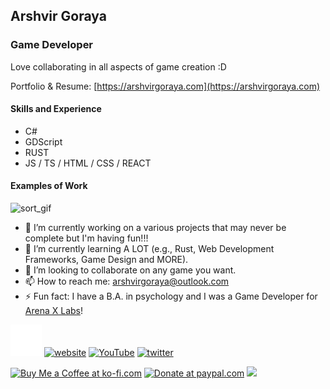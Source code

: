 ## Arshvir Goraya
### Game Developer

Love collaborating in all aspects of game creation :D

Portfolio & Resume: [https://arshvirgoraya.com](https://arshvirgoraya.com)

#### Skills and Experience
* C#
* GDScript
* RUST
* JS / TS / HTML / CSS / REACT

#### Examples of Work
![sort_gif](https://github.com/ArshvirGoraya/ArshvirGoraya/blob/main/.github/Images/sort_gif.gif)

- 🔭 I’m currently working on a various projects that may never be complete but I'm having fun!!!
- 🌱 I’m currently learning A LOT (e.g., Rust, Web Development Frameworks, Game Design and MORE).
- 👯 I’m looking to collaborate on any game you want. 
- 📫 How to reach me: arshvirgoraya@outlook.com 
- ⚡ Fun fact: I have a B.A. in psychology and I was a Game Developer for [Arena X Labs](https://www.arenaxlabs.com/)!

<!-- [<img height='34' src='https://cdn.simpleicons.org/linkedin/black/white' alt='linkedin'>](https://www.linkedin.com/in/arshvirgoraya/) -->
[<img height='50ch' width='50ch' src='https://raw.githubusercontent.com/ArshvirGoraya/ArshvirGoraya/df3f2a02fc2d65d6127bb7c3b76e745834612fd4/.github/Images/simple-icons--linkedin.svg' alt='linkedin'>](https://www.linkedin.com/in/arshvirgoraya/)
[<img height='50ch' width='50ch' src='https://cdn.simpleicons.org/icloud/black/white?viewbox=auto' alt='website'>](https://arshvirgoraya.com)
[<img height='50ch' width='50ch' src='https://cdn.simpleicons.org/youtube/black/white?viewbox=auto' alt='YouTube'>](https://www.youtube.com/channel/arshvirgoraya)
[<img height='50ch' width='50ch' src='https://cdn.simpleicons.org/x/black/white?viewbox=auto' alt='twitter'>](https://twitter.com/arshvirgoraya)

<!-- [<img src='https://cdn.jsdelivr.net/npm/simple-icons@3.0.1/icons/github.svg' alt='github' height='40'>](https://github.com/ArshvirGoraya) -->
<!-- [<img src='https://cdn.jsdelivr.net/npm/simple-icons@3.0.1/icons/facebook.svg' alt='facebook' height='40'>](https://www.facebook.com/ArshvirG) -->
<!-- [<img src='https://cdn.jsdelivr.net/npm/simple-icons@3.0.1/icons/instagram.svg' alt='instagram' height='40'>](https://www.instagram.com/arshvirgoraya/) -->
<!-- [<img src='https://cdn.jsdelivr.net/npm/simple-icons@3.0.1/icons/reddit.s![Uploading giuthub heart.svg…]()
vg' alt='Reddit' height='40'>](https://www.reddit.com/user/arshvirgoraya) -->

<a align="left" href='https://ko-fi.com/Z8Z6NP272' target='_blank'><img width='200ch' src='https://storage.ko-fi.com/cdn/kofi2.png?v=3' alt='Buy Me a Coffee at ko-fi.com' /></a>
<a href='https://www.paypal.com/donate/?hosted_button_id=6898PNAVV5QRC' target='_blank'><img width='200ch' src='https://github.com/user-attachments/assets/0b96763f-b586-4abb-9d42-216aab7ccb20' alt='Donate at paypal.com' /></a>
<a href='https://github.com/sponsors/ArshvirGoraya' target='_blank'><img width='200ch' src='https://github.com/user-attachments/assets/0e5debd6-531b-463a-a67a-e55e85102ddc'/></a>
